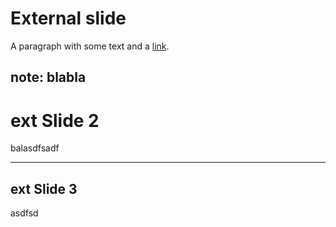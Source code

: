 # External slide
A paragraph with some text and a [link](http://hakim.se).

note: blabla
---

# ext Slide 2

balasdfsadf

---

## ext Slide 3

asdfsd
